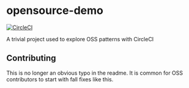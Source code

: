 # opensource-demo

[![CircleCI](https://circleci.com/gh/CircleCI-Public/opensource-demo.svg?style=svg)](https://circleci.com/gh/CircleCI-Public/opensource-demo)

A trivial project used to explore OSS patterns with CircleCI


## Contributing

This is no longer an obvious typo in the readme.  It is common for OSS contributors to start with fall fixes like this. 
